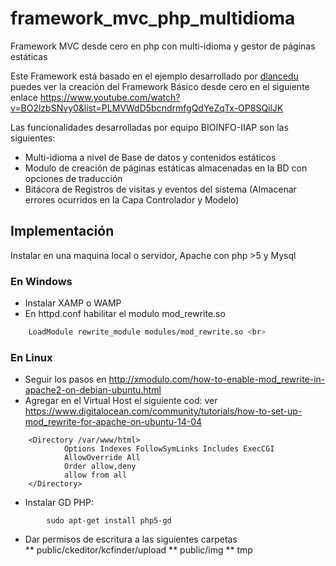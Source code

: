 # framework_mvc_php_multidioma
Framework MVC desde cero en php con multi-idioma y gestor de páginas estáticas

Este Framework está basado en el ejemplo desarrollado por [dlancedu](http://www.dlancedu.com/framework-mvc-b%C3%A1sico.html) puedes ver la creación del Framework Básico desde cero en el siguiente enlace https://www.youtube.com/watch?v=BO2lzbSNvy0&list=PLMVWdD5bcndrmfgQdYeZqTx-OP8SQilJK

Las funcionalidades desarrolladas por equipo BIOINFO-IIAP son las siguientes:
* Multi-idioma a nivel de Base de datos y contenidos estáticos
* Modulo de creación de páginas estáticas almacenadas en la BD con opciones de traducción
* Bitácora de Registros de visitas y eventos del sistema (Almacenar errores ocurridos en la Capa Controlador y Modelo)

## Implementación  
Instalar en una maquina local o servidor, Apache con php >5 y Mysql

### En Windows 
* Instalar XAMP o WAMP
* En httpd.conf habilitar el modulo mod_rewrite.so
```bash
	LoadModule rewrite_module modules/mod_rewrite.so <br>
```

### En Linux
* Seguir los pasos en http://xmodulo.com/how-to-enable-mod_rewrite-in-apache2-on-debian-ubuntu.html <br>
* Agregar en el Virtual Host  el siguiente cod: ver https://www.digitalocean.com/community/tutorials/how-to-set-up-mod_rewrite-for-apache-on-ubuntu-14-04
```shell
	<Directory /var/www/html>
        	Options Indexes FollowSymLinks Includes ExecCGI
        	AllowOverride All
        	Order allow,deny
        	allow from all
	</Directory>
``` 
* Instalar GD PHP: 
```shell
		sudo apt-get install php5-gd
```
* Dar permisos de escritura a las siguientes carpetas <br>
** public/ckeditor/kcfinder/upload
** public/img
** tmp
